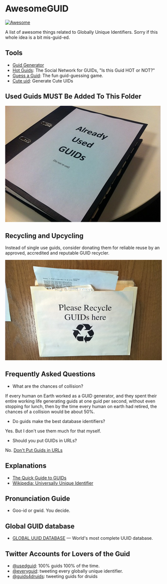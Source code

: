 # AwesomeGUID

[![Awesome](https://awesome.re/badge.svg)](https://awesome.re)

A list of awesome things related to Globally Unique Identifiers. Sorry if this whole idea is a bit mis-guid-ed.

## Tools

- [Guid Generator](https://www.guidgenerator.com/)
- [Hot Guids](http://www.secretgeek.net/hotGuids/index.htm): The Social Network for GUIDs, "Is this Guid HOT or NOT?"
- [Guess a Guid](http://guessaguid.secretgeek.net): The fun guid-guessing game.
- [Cute uid](https://github.com/alexdredmon/cuteuid): Generate Cute UIDs 

## Used Guids **MUST** Be Added To This Folder

![used_guids.jpeg](used_guids.jpeg)

## Recycling and Upcycling

Instead of single use guids, consider donating them for reliable reuse by an approved, accredited and reputable GUID recycler.

![Please Recycle GUIDS here](guid_recycling.jpg)



## Frequently Asked Questions

- What are the chances of collision?

If every human on Earth worked as a GUID generator, and they spent their entire working life generating guids at one guid per second, without even stopping for lunch, then by the time every human on earth had retired, the chances of a collision would be about 50%.


- Do guids make the best database identifiers?

Yes. But I don't use them much for that myself.

- Should you put GUIDs in URLs?

No. [Don't Put Guids in URLs](http://wiki.c2.com/?DontPutGuidsInUrls)

## Explanations

- [The Quick Guide to GUIDs](https://betterexplained.com/articles/the-quick-guide-to-guids/)
- [Wikipedia: Universally Unique Identifier](https://en.wikipedia.org/wiki/Universally_unique_identifier)

## Pronunciation Guide

- Goo-id or gwid. You decide. 

## Global GUID database

- [GLOBAL UUID DATABASE](https://uuid.pirate-server.com) &mdash; World's most complete UUID database.

## Twitter Accounts for Lovers of the Guid

- [@usedguid](https://twitter.com/usedguid): 100% guids 100% of the time.
- [@everyguid](https://twitter.com/everyguid): tweeting every globally unique identifier. 
- [@guids4druids](https://twitter.com/guids4druids): tweeting guids for druids

